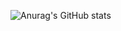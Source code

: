 ![Anurag's GitHub stats](https://github-readme-stats.vercel.app/api?username=DylanLogan2581&hide=contribs,prs)
